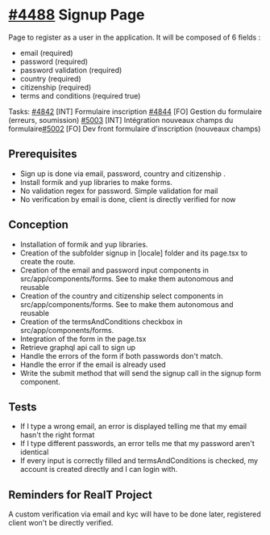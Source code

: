 # [#4488](https://dev.azure.com/coexya-dgl/RealT.CSM/_workitems/edit/4488/) Signup Page

Page to register as a user in the application.
It will be composed of 6 fields :

- email (required)
- password (required)
- password validation (required)
- country (required)
- citizenship (required)
- terms and conditions (required true)

Tasks:
[#4842](https://dev.azure.com/coexya-dgl/RealT.CSM/_workitems/edit/4842) [INT] Formulaire inscription
[#4844](https://dev.azure.com/coexya-dgl/RealT.CSM/_workitems/edit/4844) [FO] Gestion du formulaire (erreurs, soumission)
[#5003](https://dev.azure.com/coexya-dgl/RealT.CSM/_workitems/edit/5003) [INT] Intégration nouveaux champs du formulaire[#5002](https://dev.azure.com/coexya-dgl/RealT.CSM/_workitems/edit/5002) [FO] Dev front formulaire d'inscription (nouveaux champs)

## Prerequisites

- Sign up is done via email, password, country and citizenship .
- Install formik and yup libraries to make forms.
- No validation regex for password. Simple validation for mail
- No verification by email is done, client is directly verified for now

## Conception

- Installation of formik and yup libraries.
- Creation of the subfolder signup in [locale] folder and its page.tsx to create the route.
- Creation of the email and password input components in src/app/components/forms. See to make them autonomous and reusable
- Creation of the country and citizenship select components in src/app/components/forms. See to make them autonomous and reusable
- Creation of the termsAndConditions checkbox in src/app/components/forms.
- Integration of the form in the page.tsx
- Retrieve graphql api call to sign up
- Handle the errors of the form if both passwords don't match.
- Handle the error if the email is already used
- Write the submit method that will send the signup call in the signup form component.

## Tests

- If I type a wrong email, an error is displayed telling me that my email hasn't the right format
- If I type different passwords, an error tells me that my password aren't identical
- If every input is correctly filled and termsAndConditions is checked, my account is created directly and I can login with.

## Reminders for RealT Project

A custom verification via email and kyc will have to be done later, registered client won't be directly verified.
